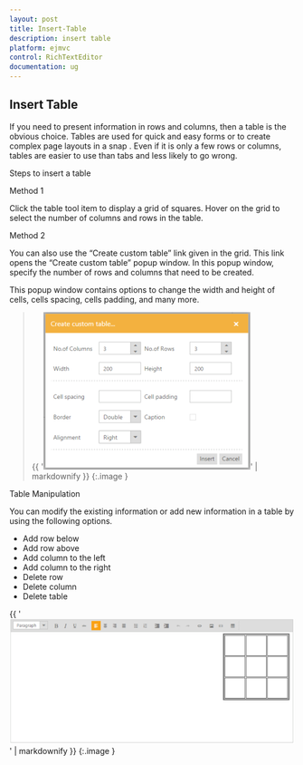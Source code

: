 ```yaml
---
layout: post
title: Insert-Table
description: insert table
platform: ejmvc
control: RichTextEditor
documentation: ug
---
```


## Insert Table

If you need to present information in rows and columns, then a table is the obvious choice. Tables are used for quick and easy forms or to create complex page layouts in a snap . Even if it is only a few rows or columns, tables are easier to use than tabs and less likely to go wrong. 

Steps to insert a table

Method 1

Click the table tool item to display a grid of squares. Hover on the grid to select the number of columns and rows in the table. 

Method 2

You can also use the “Create custom table” link given in the grid. This link opens the “Create custom table” popup window. In this popup window, specify the number of rows and columns that need to be created. 

This popup window contains options to change the width and height of cells, cells spacing, cells padding, and many more.

> {{ '![](Insert-Table_images/Insert-Table_img1.png)' | markdownify }}
{:.image }


Table Manipulation

You can modify the existing information or add new information in a table by using the following options.

* Add row below
* Add row above
* Add column to the left
* Add column to the right
* Delete row
* Delete column
* Delete table

{{ '![](Insert-Table_images/Insert-Table_img2.png)' | markdownify }}
{:.image }


